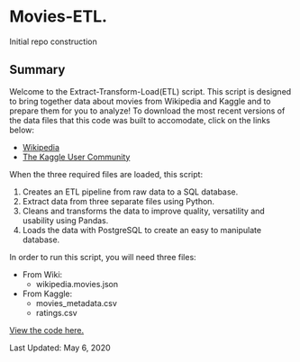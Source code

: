 # Movies-ETL.
Initial repo construction

## Summary
Welcome to the Extract-Transform-Load(ETL) script.  This script is designed to bring together data about movies from Wikipedia and Kaggle and to prepare them for you to analyze!  To download the most recent versions of the data files that this code was built to accomodate, click on the links below:
* [Wikipedia](https://courses.bootcampspot.com/courses/166/files/37152/download?wrap=1)
* [The Kaggle User Community](https://www.kaggle.com/rounakbanik/the-movies-dataset/download)

When the three required files are loaded, this script:
  1. Creates an ETL pipeline from raw data to a SQL database.
  2. Extract data from three separate files using Python.
  3. Cleans and transforms the data to improve quality, versatility and usability using Pandas.
  4. Loads the data with PostgreSQL to create an easy to manipulate database.

In order to run this script, you will need three files: 
* From Wiki: 
  * wikipedia.movies.json
* From Kaggle: 
  * movies_metadata.csv
  * ratings.csv

[View the code here.](/Challenge.ipynb)

Last Updated: May 6, 2020

